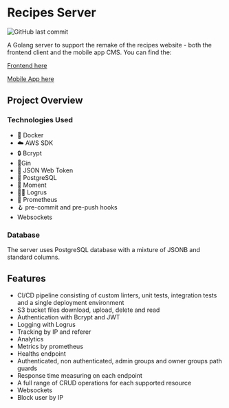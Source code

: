 # Recipes Server

![GitHub last commit](https://img.shields.io/github/last-commit/StGrozdanov/recipes-v2-server)

A Golang server to support the remake of the recipes website - both the frontend client and the mobile app CMS. You can find the: 

[Frontend here](https://github.com/StGrozdanov/recipes-v2-client)

[Mobile App here](https://github.com/StGrozdanov/recipes-v2-cms-mobile)

## Project Overview

### Technologies Used

- :whale: Docker
- :cloud: AWS SDK 
- :lock: Bcrypt 
- 🍹Gin 
- :key: JSON Web Token 
- 🏬 PostgreSQL 
- 📅 Moment 
- 👨‍💻 Logrus
- 🔦 Prometheus
- 🪝 pre-commit and pre-push hooks
- Websockets

### Database

The server uses PostgreSQL database with a mixture of JSONB and standard columns.

## Features

- CI/CD pipeline consisting of custom linters, unit tests, integration tests and a single deployment environment
- S3 bucket files download, upload, delete and read
- Authentication with Bcrypt and JWT
- Logging with Logrus
- Tracking by IP and referer
- Analytics
- Metrics by prometheus
- Healths endpoint
- Authenticated, non authenticated, admin groups and owner groups path guards
- Response time measuring on each endpoint
- A full range of CRUD operations for each supported resource
- Websockets
- Block user by IP

